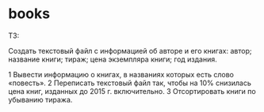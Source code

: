 # books

ТЗ:

Создать текстовый файл с информацией об авторе и его книгах:
 автор;
 название книги;
 тираж;
 цена экземпляра книги;
 год издания.
 
1 Вывести информацию о книгах, в названиях которых есть слово «повесть».
2 Переписать текстовый файл так, чтобы на 10% снизилась цена книг,
изданных до 2015 г. включительно.
3 Отсортировать книги по убыванию тиража.
